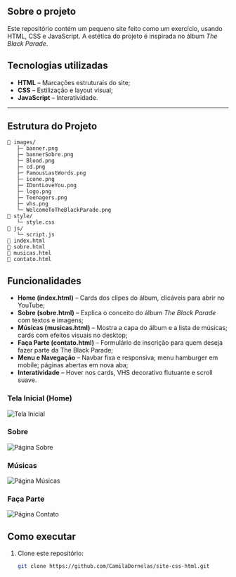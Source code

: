 ##  Sobre o projeto

Este repositório contém um pequeno site feito como um exercício, usando HTML, CSS e JavaScript. A estética do projeto é inspirada no álbum *The Black Parade*.

##  Tecnologias utilizadas

- **HTML** – Marcações estruturais do site;  
- **CSS** – Estilização e layout visual; 
- **JavaScript** – Interatividade.

---

##  Estrutura do Projeto

```
📂 images/
   ├─ banner.png
   ├─ bannerSobre.png
   ├─ Blood.png
   ├─ cd.png
   ├─ FamousLastWords.png
   ├─ icone.png
   ├─ IDontLoveYou.png
   ├─ logo.png
   ├─ Teenagers.png
   ├─ vhs.png
   └─ WelcomeToTheBlackParade.png
📂 style/          
   └─ style.css
📂 js/             
   └─ script.js
📄 index.html      
📄 sobre.html      
📄 musicas.html    
📄 contato.html    
 ```

## Funcionalidades
- **Home (index.html)** – Cards dos clipes do álbum, clicáveis para abrir no YouTube;
- **Sobre (sobre.html)** – Explica o conceito do álbum *The Black Parade* com textos e imagens; 
- **Músicas (musicas.html)** – Mostra a capa do álbum e a lista de músicas; cards com efeitos visuais no desktop;  
- **Faça Parte (contato.html)** – Formulário de inscrição para quem deseja fazer parte da The Black Parade;  
- **Menu e Navegação** – Navbar fixa e responsiva; menu hamburger em mobile; páginas abertas em nova aba; 
- **Interatividade** – Hover nos cards, VHS decorativo flutuante e scroll suave.

### Tela Inicial (Home)
![Tela Inicial](https://i.imgur.com/OhuXEaL.png)

### Sobre
![Página Sobre](https://i.imgur.com/sqA0hXb.png)

### Músicas
![Página Músicas](https://i.imgur.com/8rVEHKq.png)

### Faça Parte
![Página Contato](https://i.imgur.com/lCLi2NU.png)


##  Como executar

1. Clone este repositório:
   ```bash
   git clone https://github.com/CamilaDornelas/site-css-html.git
